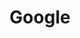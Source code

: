 ---
title: Google
url: https://www.google.com
description: 全球最大的搜索引擎
category: 搜索引擎
tags: [搜索, 工具]
icon: 🔍
---